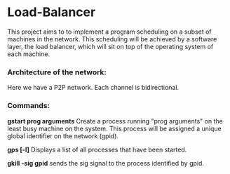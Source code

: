 # Load-Balancer


This project aims to to implement a program scheduling on a subset of machines in the network. This scheduling will be achieved by a software layer, the load balancer, which will sit on top of the operating system of each machine.

### Architecture of the network:
Here we have a P2P network. Each channel is bidirectional.

### Commands:
**gstart prog arguments**
Create a process running "prog arguments" on the least busy machine on the system. This process will be assigned a unique global identifier on the network (gpid).

**gps [-l]**
Displays a list of all processes that have been started.

**gkill -sig gpid**
sends the sig signal to the process identified by gpid.



